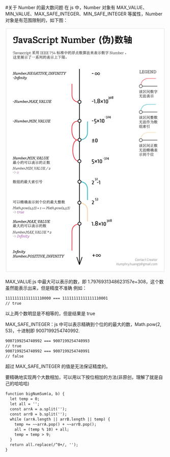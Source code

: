 #关于 Number 的最大数问题
在 js 中，Number 对象有 MAX_VALUE、MIN_VALUE、MAX_SAFE_INTEGER、MIN_SAFE_INTEGER 等属性，Number 对象是有范围限制的，如下图：

![Number](/assets/Number.png)

MAX_VALUE:js 中最大可以表示的数，即 1.7976931348623157e+308，这个数虽然能表示出来，但是精度不准确
例如：

```
11111111111111110000 === 11111111111111110001
// true
```

以上两个数明显是不相等的，但是结果是 true

MAX_SAFE_INTEGER：js 中可以表示精确到个位的的最大的数，Math.pow(2, 53)，十进制即 9007199254740992.

```
9007199254740992 === 9007199254740993
// true
9007199254740992 === 9007199254740991
// false
```

超过 MAX_SAFE_INTEGER 的值是无法保证精度的。

要精确地实现两个大数相加，可以用以下按位相加的方法(非原创，理解了就是自己的哈哈哈)

```
function bigNumSum(a, b) {
  let temp = 0;
  let all = '';
  const arrA = a.split('');
  const arrB = b.split('');
  while (arrA.length || arrB.length || temp) {
    temp += ~~arrA.pop() + ~~arrB.pop();
    all = (temp % 10) + all;
    temp = temp > 9;
  }
  return all.replace(/^0+/, '');
}
```
